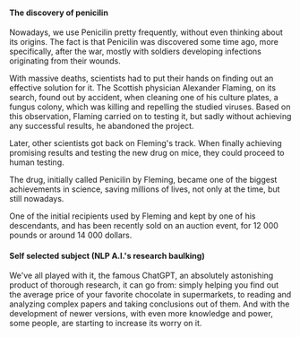 #### The discovery of penicilin
Nowadays, we use Penicilin pretty frequently, without even thinking about its origins. The fact is that Penicilin was discovered some time ago, more specifically, after the war, mostly with soldiers developing infections originating from their wounds. 

With massive deaths, scientists had to put their hands on finding out an effective solution for it. The Scottish physician Alexander Flaming, on its search, found out by accident, when cleaning one of his culture plates, a fungus colony, which was killing and repelling the studied viruses. 
Based on this observation, Flaming carried on to testing it, but sadly without achieving any successful results, he abandoned the project.

Later, other scientists got back on Fleming's track. When finally achieving promising results and testing the new drug on mice, they could proceed to human testing. 

The drug, initially called Penicilin by Fleming, became one of the biggest achievements in science, saving millions of lives, not only at the time, but still nowadays.

One of the initial recipients used by Fleming and kept by one of his descendants, and has been recently sold on an auction event, for 12 000 pounds or around 14 000 dollars.

#### Self selected subject (NLP A.I.'s research baulking)
We've all played with it, the famous ChatGPT, an absolutely astonishing product of thorough research, it can go from: simply helping you find out the average price of your favorite chocolate in supermarkets, to reading and analyzing complex papers and taking conclusions out of them.
And with the development of newer versions, with even more knowledge and power, some people, are starting to increase its worry on it.

